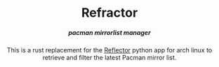 <h1 align="center">Refractor</h1>
<h5 align="center">pacman mirrorlist manager</h5>
<p align="center">
This is a rust replacement for the <a href="https://xyne.dev/projects/reflector/">Reflector</a> python app for arch linux to retrieve and filter the latest Pacman mirror list.
</p>
